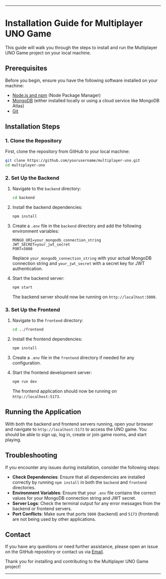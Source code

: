 
---

# Installation Guide for Multiplayer UNO Game

This guide will walk you through the steps to install and run the Multiplayer UNO Game project on your local machine.

## Prerequisites

Before you begin, ensure you have the following software installed on your machine:

- [Node.js and npm](https://nodejs.org/) (Node Package Manager)
- [MongoDB](https://www.mongodb.com/) (either installed locally or using a cloud service like MongoDB Atlas)
- [Git](https://git-scm.com/)

## Installation Steps

### 1. Clone the Repository

First, clone the repository from GitHub to your local machine:

```bash
git clone https://github.com/yourusername/multiplayer-uno.git
cd multiplayer-uno
```

### 2. Set Up the Backend

1. Navigate to the `backend` directory:

    ```bash
    cd backend
    ```

2. Install the backend dependencies:

    ```bash
    npm install
    ```

3. Create a `.env` file in the `backend` directory and add the following environment variables:

    ```env
    MONGO_URI=your_mongodb_connection_string
    JWT_SECRET=your_jwt_secret
    PORT=5000
    ```

   Replace `your_mongodb_connection_string` with your actual MongoDB connection string and `your_jwt_secret` with a secret key for JWT authentication.

4. Start the backend server:

    ```bash
    npm start
    ```

   The backend server should now be running on `http://localhost:5000`.

### 3. Set Up the Frontend

1. Navigate to the `frontend` directory:

    ```bash
    cd ../frontend
    ```

2. Install the frontend dependencies:

    ```bash
    npm install
    ```

3. Create a `.env` file in the `frontend` directory if needed for any configuration.

4. Start the frontend development server:

    ```bash
    npm run dev
    ```

   The frontend application should now be running on `http://localhost:5173`.

## Running the Application

With both the backend and frontend servers running, open your browser and navigate to `http://localhost:5173` to access the UNO game. You should be able to sign up, log in, create or join game rooms, and start playing.

## Troubleshooting

If you encounter any issues during installation, consider the following steps:

- **Check Dependencies**: Ensure that all dependencies are installed correctly by running `npm install` in both the `backend` and `frontend` directories.
- **Environment Variables**: Ensure that your `.env` file contains the correct values for your MongoDB connection string and JWT secret.
- **Server Logs**: Check the terminal output for any error messages from the backend or frontend servers.
- **Port Conflicts**: Make sure that ports `5000` (backend) and `5173` (frontend) are not being used by other applications.

## Contact

If you have any questions or need further assistance, please open an issue on the GitHub repository or contact us via [Email](shivansh111sid@gmail.com).

Thank you for installing and contributing to the Multiplayer UNO Game project!

---
